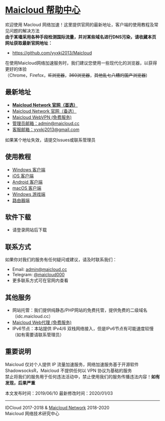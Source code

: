  # [Maicloud 帮助中心](https://github.com/yyxkj2013/Maicloud)

欢迎使用 Macloud 网络加速！这里提供官网的最新地址，客户端的使用教程及常见问题的解决方法   
**由于某墙采用各种手段检测国际流量，并对某些域名进行DNS污染，请收藏本页网址获取最新官网地址：**  
- <https://github.com/yyxkj2013/Maicloud>

在使用Maicloud网络加速服务时，我们建议您使用一些现代化的浏览器，以获得更好的体验    
（Chrome，Firefox，~~IE浏览器~~，~~360浏览器~~，~~其他乱七八糟的国产浏览器~~)

## 最新地址
- [**Maicloud Network 官网（首选）**](https://www.maicloud.cc) 
- [Maicloud Network 官网（备选）](https://maicloud.vip) 
- [Maicloud WebVPN (免费服务)](https://www.maicloud.cc/user/webvpn)  
- [管理员邮箱：admin@maicloud.cc](mailto:admin@maicloud.cc)  
- [客服邮箱：yyxkj2013@gmail.com](mailto:yyxkj2013@gmail.com)  

如果某个地址失效，请提交Issues或联系管理员

## 使用教程
- [Windows 客户端](help/windows.md)
- [iOS 客户端](help/ios.md)
- [Android 客户端](help/android.md)
- [macOS 客户端](help/macos.md)
- [Windows 游戏端](help/sstap.md)
- [路由器端](help/router.md)

## 软件下载
- 请登录网站后下载

## 联系方式
如果你对我们的服务有任何疑问或建议，请及时联系我们：
- Email: admin@maicloud.cc  
- Telegram: [@maicloud000](https://t.me/maicloud000)  
- 更多联系方式可在官网内查看  

## 其他服务
- 网站托管：我们提供纯静态/PHP网站的免费托管，提供免费的二级域名（idc.maicloud.cc） 
- [Maicloud Web代理 (免费服务)](https://www.maicloud.cc/user/webvpn)  
- IPv6节点：本站提供 IPv4/6 双栈网络接入，但是IPv6节点有可能速度较慢（如有需要请联系管理员）  

## 重要说明
Maicloud 仅对个人提供 IP 流量加速服务，网络加速服务基于开源软件 ShadowsocksR，Maicloud 不提供任何以 VPN 协议为基础的服务  
禁止将我们的服务用于任何违法活动中，禁止使用我们的服务传播违法内容！**如有发现，后果严重**  

本文发布时间：2019/06/10 
最新修改时间：2020/01/03 

---

IDCloud 2017-2018 & [Maicloud Network](https://www.maicloud.cc)  2018-2020  
Maicloud 网络技术研究中心
